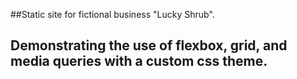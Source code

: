 ##Static site for fictional business "Lucky Shrub".
## Demonstrating the use of flexbox, grid, and media queries with a custom css theme.
